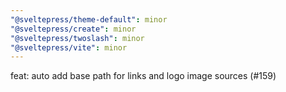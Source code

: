 ```yaml
---
"@sveltepress/theme-default": minor
"@sveltepress/create": minor
"@sveltepress/twoslash": minor
"@sveltepress/vite": minor
---
```


feat: auto add base path for links and logo image sources (#159)
